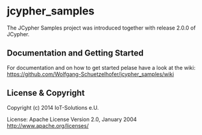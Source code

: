 jcypher_samples
===============

The JCypher Samples project was introduced together with release 2.0.0 of JCypher.
## Documentation and Getting Started
For documentation and on how to get started pelase have a look at the wiki:
https://github.com/Wolfgang-Schuetzelhofer/jcypher_samples/wiki

## License & Copyright

Copyright (c) 2014 IoT-Solutions e.U.

License:
								Apache License
                           Version 2.0, January 2004
                        http://www.apache.org/licenses/
